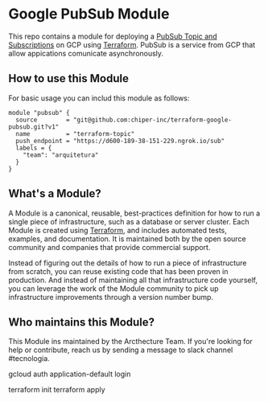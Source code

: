 # Google PubSub Module

This repo contains a module for deploying a [PubSub Topic and Subscriptions][pubsub] on GCP using [Terraform][terraform]. PubSub is a service from GCP that allow appications comunicate asynchronously.

[terraform]: https://terraform.io
[pubsub]: https://cloud.google.com/pubsub/docs/overview

## How to use this Module

For basic usage you can includ this module as follows:

```
module "pubsub" {
  source        = "git@github.com:chiper-inc/terraform-google-pubsub.git?v1"
  name          = "terraform-topic"
  push_endpoint = "https://d600-189-38-151-229.ngrok.io/sub"
  labels = {
    "team": "arquitetura"
  }
}
```


## What's a Module?

A Module is a canonical, reusable, best-practices definition for how to run a single piece of infrastructure, such as a database or server cluster. Each Module is created using [Terraform][], and includes automated tests, examples, and documentation. It is maintained both by the open source community and companies that provide commercial support.

Instead of figuring out the details of how to run a piece of infrastructure from scratch, you can reuse existing code that has been proven in production. And instead of maintaining all that infrastructure code yourself, you can leverage the work of the Module community to pick up infrastructure improvements through a version number bump.

[terraform]: https://terraform.io

## Who maintains this Module?

This Module ins maintained by the Arcthecture Team. If you're looking for help or contribute, reach us by sending a message to slack channel #tecnologia.











gcloud auth application-default login

terraform init
terraform apply